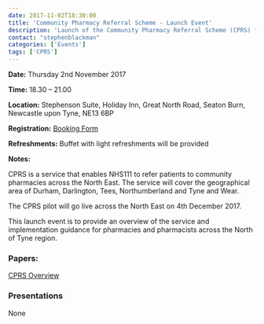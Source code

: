 ```yaml
---
date: 2017-11-02T18:30:00
title: 'Community Pharmacy Referral Scheme - Launch Event'
description: 'Launch of the Community Pharmacy Referral Scheme (CPRS) for all North of Tyne pharmacies and pharmacists'
contact: "stephenblackman"
categories: ['Events']
tags: ['CPRS']
---
```


**Date:** Thursday 2nd November 2017

**Time:** 18.30 – 21.00  

**Location:** Stephenson Suite, Holiday Inn, Great North Road, Seaton Burn, Newcastle upon Tyne, NE13 6BP

**Registration:** [Booking Form](https://www.eventbrite.co.uk/e/community-pharmacy-referral-scheme-launch-event-for-north-of-tyne-pharmacies-tickets-38576342880)  

**Refreshments:** Buffet with light refreshments will be provided

**Notes:**

CPRS is a service that enables NHS111 to refer patients to community pharmacies across the North East.  The service will cover the geographical area of Durham, Darlington, Tees, Northumberland and Tyne and Wear.

The CPRS pilot will go live across the North East on 4th December 2017.

This launch event is to provide an overview of the service and implementation guidance for pharmacies and pharmacists across the North of Tyne region.

### Papers:

[CPRS Overview](/files/Community-Pharmacy-Referral-Service-Overview.pdf)  

### Presentations

None
